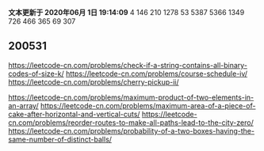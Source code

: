 **文本更新于 2020年06月 1日 19:14:09**
4
146
210
1278
53
5387
5366
1349
726
466
365
69
307


## 200531

https://leetcode-cn.com/problems/check-if-a-string-contains-all-binary-codes-of-size-k/
https://leetcode-cn.com/problems/course-schedule-iv/
https://leetcode-cn.com/problems/cherry-pickup-ii/

https://leetcode-cn.com/problems/maximum-product-of-two-elements-in-an-array/
https://leetcode-cn.com/problems/maximum-area-of-a-piece-of-cake-after-horizontal-and-vertical-cuts/
https://leetcode-cn.com/problems/reorder-routes-to-make-all-paths-lead-to-the-city-zero/
https://leetcode-cn.com/problems/probability-of-a-two-boxes-having-the-same-number-of-distinct-balls/